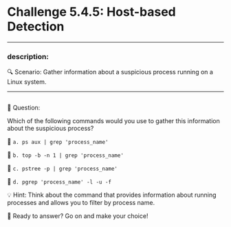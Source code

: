 # **Challenge 5.4.5: Host-based Detection**

---

### **description:**

🔍 Scenario: Gather information about a suspicious process running on a Linux system.

---
```plaintext

```
🤔 Question:

Which of the following commands would you use to gather this information about the suspicious process?

🔘 ```a. ps aux | grep 'process_name'```

🔘 ```b. top -b -n 1 | grep 'process_name'```

🔘 ```c. pstree -p | grep 'process_name'```

🔘 ```d. pgrep 'process_name' -l -u -f```

💡 Hint: Think about the command that provides information about running processes and allows you to filter by process name.

🚀 Ready to answer? Go on and make your choice!